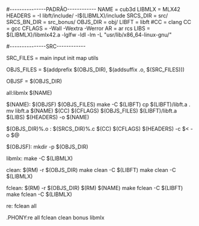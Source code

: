 #---------------PADRÃO------------
NAME = cub3d
LIBMLX = MLX42
HEADERS = -I libft/include/ -I$(LIBMLX)/include
SRCS_DIR = src/
SRCS_BN_DIR = src_bonus/
OBJS_DIR = obj/
LIBFT = libft
#CC = clang
CC = gcc
CFLAGS = -Wall -Wextra -Werror
AR = ar rcs
LIBS = $(LIBMLX)/libmlx42.a -lglfw -ldl -lm -L "usr/lib/x86_64-linux-gnu/"

#---------------SRC------------

SRC_FILES = main input init map utils

OBJS_FILES = $(addprefix $(OBJS_DIR), $(addsuffix .o, $(SRC_FILES)))

OBJSF = $(OBJS_DIR) 

all:libmlx $(NAME)

$(NAME): $(OBJSF) $(OBJS_FILES)
	make -C $(LIBFT)
	cp $(LIBFT)/libft.a .
	mv libft.a $(NAME)
	$(CC) $(CFLAGS) $(OBJS_FILES) $(LIBFT)/libft.a $(LIBS) $(HEADERS) -o $(NAME)

$(OBJS_DIR)%.o : $(SRCS_DIR)%.c
	$(CC) $(CFLAGS) $(HEADERS) -c $< -o $@ 

$(OBJSF):
	mkdir -p $(OBJS_DIR)

libmlx: 
	make -C $(LIBMLX)

clean:
	$(RM) -r $(OBJS_DIR)
	make clean -C $(LIBFT)
	make clean -C $(LIBMLX)

fclean:
	$(RM) -r $(OBJS_DIR)
	$(RM) $(NAME)
	make fclean -C $(LIBFT)
	make fclean -C $(LIBMLX)

re: fclean all

.PHONY:re all fclean clean bonus libmlx
